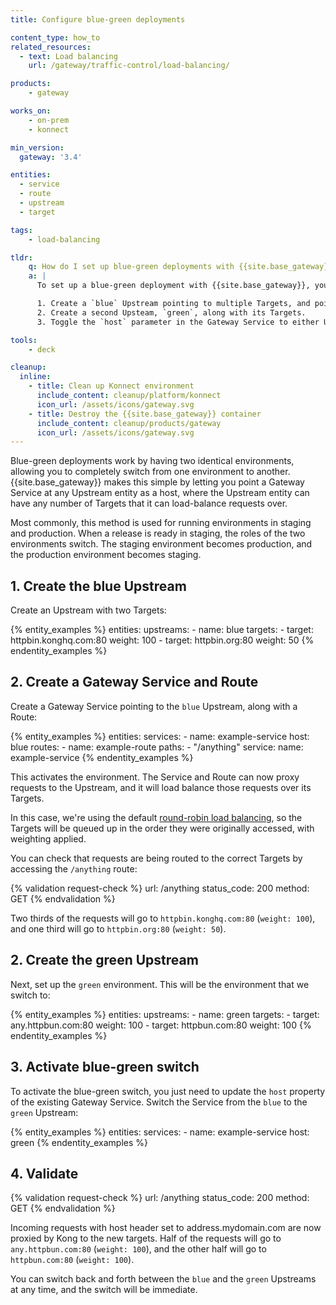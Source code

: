 ```yaml
---
title: Configure blue-green deployments

content_type: how_to
related_resources:
  - text: Load balancing
    url: /gateway/traffic-control/load-balancing/

products:
    - gateway

works_on:
    - on-prem
    - konnect

min_version:
  gateway: '3.4'

entities: 
  - service
  - route
  - upstream
  - target

tags:
    - load-balancing

tldr:
    q: How do I set up blue-green deployments with {{site.base_gateway}}?
    a: |
      To set up a blue-green deployment with {{site.base_gateway}}, you need to:

      1. Create a `blue` Upstream pointing to multiple Targets, and point a Gateway Service to the Upstream as its host.
      2. Create a second Upsteam, `green`, along with its Targets.
      3. Toggle the `host` parameter in the Gateway Service to either Upstream as needed, effectively switching from blue to green and back with one command.

tools:
    - deck

cleanup:
  inline:
    - title: Clean up Konnect environment
      include_content: cleanup/platform/konnect
      icon_url: /assets/icons/gateway.svg
    - title: Destroy the {{site.base_gateway}} container
      include_content: cleanup/products/gateway
      icon_url: /assets/icons/gateway.svg
---
```


Blue-green deployments work by having two identical environments, allowing you to completely switch from one environment to another. 
{{site.base_gateway}} makes this simple by letting you point a Gateway Service at any Upstream entity as a host, where the Upstream entity can have any number of Targets that it can load-balance requests over.

Most commonly, this method is used for running environments in staging and production. 
When a release is ready in staging, the roles of the two environments switch.
The staging environment becomes production, and the production environment becomes staging.

## 1. Create the blue Upstream

Create an Upstream with two Targets:

{% entity_examples %}
entities:
  upstreams:
    - name: blue
      targets:
        - target: httpbin.konghq.com:80
          weight: 100
        - target: httpbin.org:80
          weight: 50
{% endentity_examples %}

## 2. Create a Gateway Service and Route

Create a Gateway Service pointing to the `blue` Upstream, along with a Route:

{% entity_examples %}
entities:
  services:
    - name: example-service
      host: blue
  routes:
    - name: example-route
      paths:
      - "/anything"
      service:
        name: example-service
{% endentity_examples %}

This activates the environment. The Service and Route can now proxy requests to the Upstream, and it will load balance those requests over its Targets. 

In this case, we're using the default [round-robin load balancing](/gateway/entities/upstream/#round-robin), so the Targets will be queued up in the order they were originally accessed, with weighting applied.

You can check that requests are being routed to the correct Targets by accessing the `/anything` route:

{% validation request-check %}
url: /anything
status_code: 200
method: GET
{% endvalidation %}

Two thirds of the requests will go to `httpbin.konghq.com:80` (`weight: 100`), and one third will go to `httpbin.org:80` (`weight: 50`).

## 2. Create the green Upstream

Next, set up the `green` environment. This will be the environment that we switch to:

{% entity_examples %}
entities:
  upstreams:
    - name: green
      targets:
        - target: any.httpbun.com:80
          weight: 100
        - target: httpbun.com:80
          weight: 100
{% endentity_examples %}

## 3. Activate blue-green switch

To activate the blue-green switch, you just need to update the `host` property of the existing Gateway Service. 
Switch the Service from the `blue` to the `green` Upstream:

{% entity_examples %}
entities:
  services:
    - name: example-service
      host: green
{% endentity_examples %}

## 4. Validate

{% validation request-check %}
url: /anything
status_code: 200
method: GET
{% endvalidation %}

Incoming requests with host header set to address.mydomain.com are now proxied by Kong to the new targets. Half of the requests will go to `any.httpbun.com:80` (`weight: 100`), and the other half will go to `httpbun.com:80` (`weight: 100`).

You can switch back and forth between the `blue` and the `green` Upstreams at any time, and the switch will be immediate.
